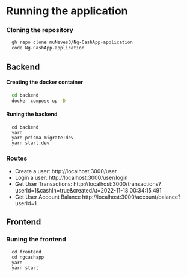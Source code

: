 # Running the application

### Cloning the repository

```bash
  gh repo clone muNeves3/Ng-CashApp-application
  code Ng-CashApp-application
```

## Backend

#### Creating the docker container

```bash
  cd backend
  docker compose up -D
```

#### Runing the backend

```
  cd backend
  yarn
  yarn prisma migrate:dev
  yarn start:dev
```

### Routes

- Create a user: http://localhost:3000/user
- Login a user: http://localhost:3000/user/login
- Get User Transactions: http://localhost:3000/transactions?userId=1&cashIn=true&createdAt=2022-11-18 00:34:15.491
- Get User Account Balance http://localhost:3000/account/balance?userId=1

## Frontend

### Runing the frontend

```
  cd frontend
  cd ngcashapp
  yarn
  yarn start
```
